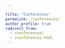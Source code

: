 ```yaml
---

title: "Conferences"
permalink: /conferences/
author_profile: true
redirect_from: 
  - /conferences/
  - /conferences.html
---
```

